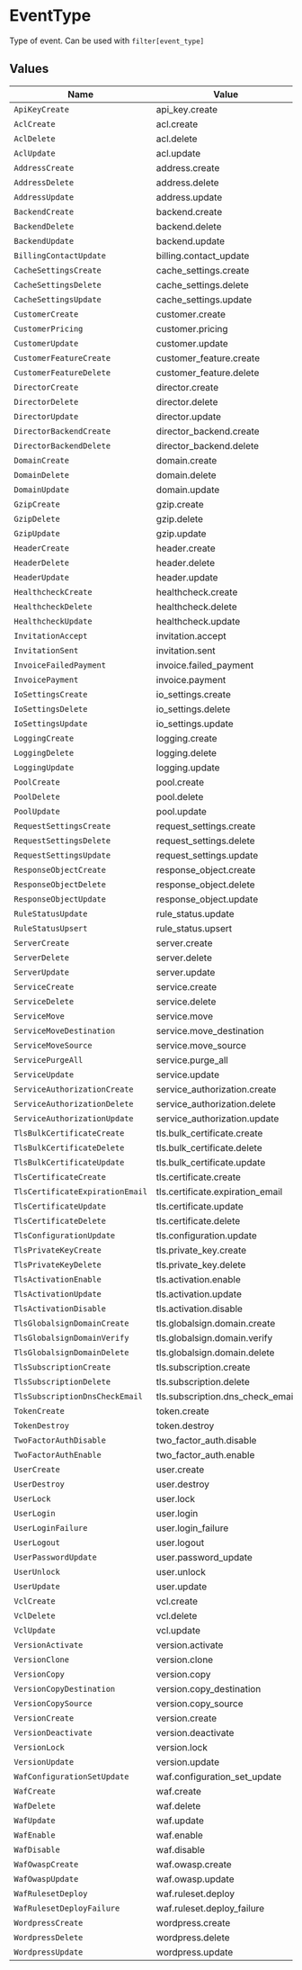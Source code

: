 # EventType

Type of event. Can be used with `filter[event_type]`


## Values

| Name                             | Value                            |
| -------------------------------- | -------------------------------- |
| `ApiKeyCreate`                   | api_key.create                   |
| `AclCreate`                      | acl.create                       |
| `AclDelete`                      | acl.delete                       |
| `AclUpdate`                      | acl.update                       |
| `AddressCreate`                  | address.create                   |
| `AddressDelete`                  | address.delete                   |
| `AddressUpdate`                  | address.update                   |
| `BackendCreate`                  | backend.create                   |
| `BackendDelete`                  | backend.delete                   |
| `BackendUpdate`                  | backend.update                   |
| `BillingContactUpdate`           | billing.contact_update           |
| `CacheSettingsCreate`            | cache_settings.create            |
| `CacheSettingsDelete`            | cache_settings.delete            |
| `CacheSettingsUpdate`            | cache_settings.update            |
| `CustomerCreate`                 | customer.create                  |
| `CustomerPricing`                | customer.pricing                 |
| `CustomerUpdate`                 | customer.update                  |
| `CustomerFeatureCreate`          | customer_feature.create          |
| `CustomerFeatureDelete`          | customer_feature.delete          |
| `DirectorCreate`                 | director.create                  |
| `DirectorDelete`                 | director.delete                  |
| `DirectorUpdate`                 | director.update                  |
| `DirectorBackendCreate`          | director_backend.create          |
| `DirectorBackendDelete`          | director_backend.delete          |
| `DomainCreate`                   | domain.create                    |
| `DomainDelete`                   | domain.delete                    |
| `DomainUpdate`                   | domain.update                    |
| `GzipCreate`                     | gzip.create                      |
| `GzipDelete`                     | gzip.delete                      |
| `GzipUpdate`                     | gzip.update                      |
| `HeaderCreate`                   | header.create                    |
| `HeaderDelete`                   | header.delete                    |
| `HeaderUpdate`                   | header.update                    |
| `HealthcheckCreate`              | healthcheck.create               |
| `HealthcheckDelete`              | healthcheck.delete               |
| `HealthcheckUpdate`              | healthcheck.update               |
| `InvitationAccept`               | invitation.accept                |
| `InvitationSent`                 | invitation.sent                  |
| `InvoiceFailedPayment`           | invoice.failed_payment           |
| `InvoicePayment`                 | invoice.payment                  |
| `IoSettingsCreate`               | io_settings.create               |
| `IoSettingsDelete`               | io_settings.delete               |
| `IoSettingsUpdate`               | io_settings.update               |
| `LoggingCreate`                  | logging.create                   |
| `LoggingDelete`                  | logging.delete                   |
| `LoggingUpdate`                  | logging.update                   |
| `PoolCreate`                     | pool.create                      |
| `PoolDelete`                     | pool.delete                      |
| `PoolUpdate`                     | pool.update                      |
| `RequestSettingsCreate`          | request_settings.create          |
| `RequestSettingsDelete`          | request_settings.delete          |
| `RequestSettingsUpdate`          | request_settings.update          |
| `ResponseObjectCreate`           | response_object.create           |
| `ResponseObjectDelete`           | response_object.delete           |
| `ResponseObjectUpdate`           | response_object.update           |
| `RuleStatusUpdate`               | rule_status.update               |
| `RuleStatusUpsert`               | rule_status.upsert               |
| `ServerCreate`                   | server.create                    |
| `ServerDelete`                   | server.delete                    |
| `ServerUpdate`                   | server.update                    |
| `ServiceCreate`                  | service.create                   |
| `ServiceDelete`                  | service.delete                   |
| `ServiceMove`                    | service.move                     |
| `ServiceMoveDestination`         | service.move_destination         |
| `ServiceMoveSource`              | service.move_source              |
| `ServicePurgeAll`                | service.purge_all                |
| `ServiceUpdate`                  | service.update                   |
| `ServiceAuthorizationCreate`     | service_authorization.create     |
| `ServiceAuthorizationDelete`     | service_authorization.delete     |
| `ServiceAuthorizationUpdate`     | service_authorization.update     |
| `TlsBulkCertificateCreate`       | tls.bulk_certificate.create      |
| `TlsBulkCertificateDelete`       | tls.bulk_certificate.delete      |
| `TlsBulkCertificateUpdate`       | tls.bulk_certificate.update      |
| `TlsCertificateCreate`           | tls.certificate.create           |
| `TlsCertificateExpirationEmail`  | tls.certificate.expiration_email |
| `TlsCertificateUpdate`           | tls.certificate.update           |
| `TlsCertificateDelete`           | tls.certificate.delete           |
| `TlsConfigurationUpdate`         | tls.configuration.update         |
| `TlsPrivateKeyCreate`            | tls.private_key.create           |
| `TlsPrivateKeyDelete`            | tls.private_key.delete           |
| `TlsActivationEnable`            | tls.activation.enable            |
| `TlsActivationUpdate`            | tls.activation.update            |
| `TlsActivationDisable`           | tls.activation.disable           |
| `TlsGlobalsignDomainCreate`      | tls.globalsign.domain.create     |
| `TlsGlobalsignDomainVerify`      | tls.globalsign.domain.verify     |
| `TlsGlobalsignDomainDelete`      | tls.globalsign.domain.delete     |
| `TlsSubscriptionCreate`          | tls.subscription.create          |
| `TlsSubscriptionDelete`          | tls.subscription.delete          |
| `TlsSubscriptionDnsCheckEmail`   | tls.subscription.dns_check_email |
| `TokenCreate`                    | token.create                     |
| `TokenDestroy`                   | token.destroy                    |
| `TwoFactorAuthDisable`           | two_factor_auth.disable          |
| `TwoFactorAuthEnable`            | two_factor_auth.enable           |
| `UserCreate`                     | user.create                      |
| `UserDestroy`                    | user.destroy                     |
| `UserLock`                       | user.lock                        |
| `UserLogin`                      | user.login                       |
| `UserLoginFailure`               | user.login_failure               |
| `UserLogout`                     | user.logout                      |
| `UserPasswordUpdate`             | user.password_update             |
| `UserUnlock`                     | user.unlock                      |
| `UserUpdate`                     | user.update                      |
| `VclCreate`                      | vcl.create                       |
| `VclDelete`                      | vcl.delete                       |
| `VclUpdate`                      | vcl.update                       |
| `VersionActivate`                | version.activate                 |
| `VersionClone`                   | version.clone                    |
| `VersionCopy`                    | version.copy                     |
| `VersionCopyDestination`         | version.copy_destination         |
| `VersionCopySource`              | version.copy_source              |
| `VersionCreate`                  | version.create                   |
| `VersionDeactivate`              | version.deactivate               |
| `VersionLock`                    | version.lock                     |
| `VersionUpdate`                  | version.update                   |
| `WafConfigurationSetUpdate`      | waf.configuration_set_update     |
| `WafCreate`                      | waf.create                       |
| `WafDelete`                      | waf.delete                       |
| `WafUpdate`                      | waf.update                       |
| `WafEnable`                      | waf.enable                       |
| `WafDisable`                     | waf.disable                      |
| `WafOwaspCreate`                 | waf.owasp.create                 |
| `WafOwaspUpdate`                 | waf.owasp.update                 |
| `WafRulesetDeploy`               | waf.ruleset.deploy               |
| `WafRulesetDeployFailure`        | waf.ruleset.deploy_failure       |
| `WordpressCreate`                | wordpress.create                 |
| `WordpressDelete`                | wordpress.delete                 |
| `WordpressUpdate`                | wordpress.update                 |